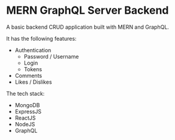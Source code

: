 # MERN GraphQL Server Backend

A basic backend CRUD application built with MERN and GraphQL.

It has the following features:

- Authentication
    - Password / Username
    - Login
    - Tokens
- Comments
- Likes / Dislikes

The tech stack:

- MongoDB
- ExpressJS
- ReactJS
- NodeJS
- GraphQL

